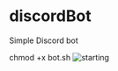 # discordBot
Simple Discord bot

chmod +x bot.sh
![starting](https://user-images.githubusercontent.com/88385626/159170113-365f7901-a35a-412c-9ed9-08b5a3ffee29.png)
